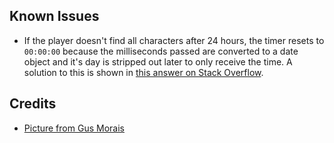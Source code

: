 ## Known Issues
- If the player doesn't find all characters after 24 hours, the timer resets to `00:00:00` because the milliseconds passed are converted to a date object and it's day is stripped out later to only receive the time. A solution to this is shown in [this answer on Stack Overflow](https://stackoverflow.com/a/67256291).

## Credits
- [Picture from Gus Morais](https://www.behance.net/gallery/110549933/2020Christmas-illustration-for-Washington-Post)